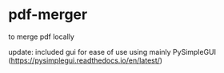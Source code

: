 # pdf-merger
to merge pdf locally

update:
included gui for ease of use using mainly PySimpleGUI (https://pysimplegui.readthedocs.io/en/latest/)
